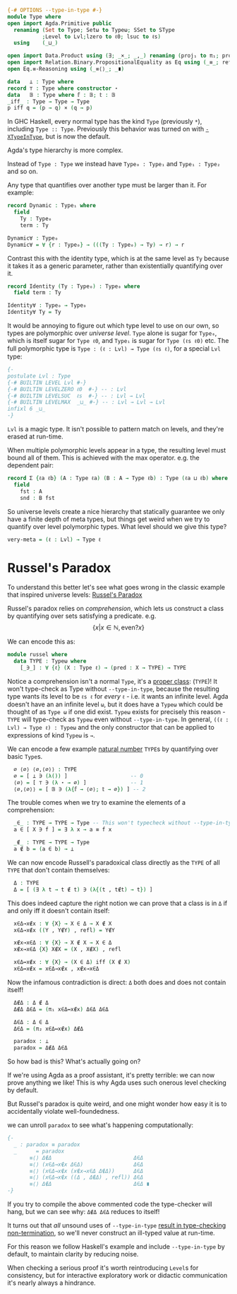 ```agda
{-# OPTIONS --type-in-type #-}
module Type where
open import Agda.Primitive public
  renaming (Set to Type; Setω to Typeω; SSet to SType
           ;Level to Lvl;lzero to ℓ0; lsuc to ℓs)
  using    (_⊔_)

open import Data.Product using (∃; _×_; _,_) renaming (proj₁ to π₁; proj₂ to π₂)
open import Relation.Binary.PropositionalEquality as Eq using (_≡_; refl)
open Eq.≡-Reasoning using (_≡⟨⟩_; _∎)

data   ⊥ : Type where
record ⊤ : Type where constructor ⋆
data   𝔹 : Type where 𝕗 : 𝔹; 𝕥 : 𝔹
_iff_ : Type → Type → Type
p iff q = (p → q) × (q → p)
```

In GHC Haskell, every normal type has the kind `Type` (previously `*`), including `Type :: Type`.
Previously this behavior was turned on with [`-XTypeInType`](https://downloads.haskell.org/~ghc/latest/docs/html/users_guide/glasgow_exts.html#extension-TypeInType), but is now the default.

Agda's type hierarchy is more complex.

Instead of `Type : Type` we instead have `Type₀ : Type₁` and `Type₁ : Type₂` and so on.

Any type that quantifies over another type must be larger than it. For example:

```agda
record Dynamic : Type₁ where
  field
    Ty : Type₀
    term : Ty

Dynamic∀ : Type₀
Dynamic∀ = ∀ {r : Type₀} → (((Ty : Type₀) → Ty) → r) → r
```

Contrast this with the identity type, which is at the same level as `Ty` because it takes it as a generic parameter, rather than existentially quantifying over it.

```agda
record Identity (Ty : Type₀) : Type₀ where
  field term : Ty

Identity∀ : Type₀ → Type₀
Identity∀ Ty = Ty
``` 

It would be annoying to figure out which type level to use on our own, so types are polymorphic over _universe level_.
`Type` alone is sugar for `Type₀`, which is itself sugar for `Type ℓ0`, and `Type₁` is sugar for `Type (ℓs ℓ0)` etc.
The full polymorphic type is `Type : (ℓ : Lvl) → Type (ℓs ℓ)`, for a special `Lvl` type:

```agda
{-
postulate Lvl : Type
{-# BUILTIN LEVEL Lvl #-}
{-# BUILTIN LEVELZERO ℓ0  #-} -- : Lvl
{-# BUILTIN LEVELSUC  ℓs  #-} -- : Lvl → Lvl
{-# BUILTIN LEVELMAX  _⊔_ #-} -- : Lvl → Lvl → Lvl
infixl 6 _⊔_
-}
```

`Lvl` is a magic type. It isn't possible to pattern match on levels, and they're erased at run-time.

When multiple polymorphic levels appear in a type, the resulting level must bound all of them. This is achieved with the max operator. e.g. the dependent pair:

```agda
record Σ {ℓa ℓb} (A : Type ℓa) (B : A → Type ℓb) : Type (ℓa ⊔ ℓb) where
  field
    fst : A
    snd : B fst
```

So universe levels create a nice hierarchy that statically guarantee we only have a finite depth of meta types, but things get weird when we try to quantify over level polymorphic types. What level should we give this type?

```agda
very-meta = (ℓ : Lvl) → Type ℓ
```

# Russel's Paradox

To understand this better let's see what goes wrong in the classic example that inspired universe levels: [Russel's Paradox](https://en.wikipedia.org/wiki/Russell%27s_paradox)

Russel's paradox relies on _comprehension_, which lets us construct a class by quantifying over sets satisfying a predicate.
e.g. $$\{ x | x ∈ ℕ , \textrm{even?} x \}$$

We can encode this as:

```agda
module russel where
  data TYPE : Typeω where 
    [_∋_] : ∀ {ℓ} (X : Type ℓ) → (pred : X → TYPE) → TYPE
```
Notice a comprehension isn't a normal `Type`, it's a [proper class](https://en.wikipedia.org/wiki/Class_(set_theory)): (`TYPE`)!
It won't type-check as Type without `--type-in-type`, because the resulting type wants its level to be `ℓs ℓ` for _every_ `ℓ` - i.e. it wants an infinite level.
Agda doesn't have an an infinite level `ω`, but it does have a `Typeω` which could be thought of as `Type ω` if one did exist.
`Typeω` exists for precisely this reason - `TYPE` will type-check as `Typeω` even without `--type-in-type`.
In general, `((ℓ : Lvl) → Type ℓ) : Typeω` and the only constructor that can be applied to expressions of kind `Typeω` is `→`.

We can encode a few example [natural number](https://en.wikipedia.org/wiki/Set-theoretic_definition_of_natural_numbers) `TYPE`s by quantifying over basic `Type`s.

```agda
  ∅ ⟨∅⟩ ⟨∅,⟨∅⟩⟩ : TYPE
  ∅ = [ ⊥ ∋ (λ()) ]                    -- 0
  ⟨∅⟩ = [ ⊤ ∋ (λ ⋆ → ∅) ]              -- 1
  ⟨∅,⟨∅⟩⟩ = [ 𝔹 ∋ (λ{𝕗 → ⟨∅⟩; 𝕥 → ∅}) ] -- 2
```

The trouble comes when we try to examine the elements of a comprehension:

```agda
  _∈_ : TYPE → TYPE → Type -- This won't typecheck without --type-in-type
  a ∈ [ X ∋ f ] = ∃ λ x → a ≡ f x

  _∉_ : TYPE → TYPE → Type
  a ∉ b = (a ∈ b) → ⊥
 ```

We can now encode Russell's paradoxical class directly as the `TYPE` of all `TYPE` that don't contain themselves:

```agda
  Δ : TYPE
  Δ = [ (∃ λ t → t ∉ t) ∋ (λ{(t , t∉t) → t}) ]
```

This does indeed capture the right notion we can prove that a class is in `Δ` if and only iff it doesn't contain itself:

```agda
  x∈Δ→x∉x : ∀ {X} → X ∈ Δ → X ∉ X
  x∈Δ→x∉x ((Y , Y∉Y) , refl) = Y∉Y

  x∉x→x∈Δ : ∀ {X} → X ∉ X → X ∈ Δ
  x∉x→x∈Δ {X} X∉X = (X , X∉X) , refl

  x∈Δ↔x∉x : ∀ {X} → (X ∈ Δ) iff (X ∉ X)
  x∈Δ↔x∉x = x∈Δ→x∉x , x∉x→x∈Δ
```
Now the infamous contradiction is direct: `Δ` both does and does not contain itself!

```agda
  Δ∉Δ : Δ ∉ Δ
  Δ∉Δ Δ∈Δ = (π₁ x∈Δ↔x∉x) Δ∈Δ Δ∈Δ

  Δ∈Δ : Δ ∈ Δ
  Δ∈Δ = (π₂ x∈Δ↔x∉x) Δ∉Δ

  paradox : ⊥
  paradox = Δ∉Δ Δ∈Δ
```

So how bad is this? What's actually going on?

If we're using Agda as a proof assistant, it's pretty terrible: we can now prove anything we like!
This is why Agda uses such onerous level checking by default.

But Russel's paradox is quite weird, and one might wonder how easy it is to accidentally violate well-foundedness.

we can unroll `paradox` to see what's happening computationally:

```agda
{-
  _ : paradox ≡ paradox
  _      = paradox
       ≡⟨⟩ Δ∉Δ                          Δ∈Δ
       ≡⟨⟩ (x∈Δ→x∉x Δ∈Δ)                Δ∈Δ
       ≡⟨⟩ (x∈Δ→x∉x (x∉x→x∈Δ Δ∉Δ))      Δ∈Δ
       ≡⟨⟩ (x∈Δ→x∉x ((Δ , Δ∉Δ) , refl)) Δ∈Δ
       ≡⟨⟩ Δ∉Δ                          Δ∈Δ ∎
-}
```

If you try to compile the above commented code the type-checker will hang, but we can see why: `Δ∉Δ Δ∈Δ` reduces to itself!

It turns out that _all_ unsound uses of `--type-in-type` [result in type-checking non-termination](http://www.cs.nott.ac.uk/~psztxa/publ/msfp08.pdf), so we'll never construct an ill-typed value at run-time.

For this reason we follow Haskell's example and include `--type-in-type` by default, to maintain clarity by reducing noise.

When checking a serious proof it's worth reintroducing `Level`s for consistency,
but for interactive exploratory work or didactic communication it's nearly always a hindrance.
